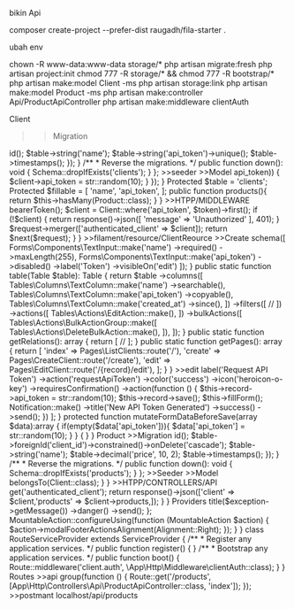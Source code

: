 bikin Api

composer create-project --prefer-dist raugadh/fila-starter .

ubah env

chown -R www-data:www-data storage/*
php artisan migrate:fresh
php artisan project:init
chmod 777 -R storage/* && chmod 777 -R bootstrap/*
php artisan make:model Client -ms
php artisan storage:link
php artisan make:model Product -ms
php artisan make:controller Api/ProductApiController
php artisan make:middleware clientAuth


Client

>>Migration

<?php

use Illuminate\Database\Migrations\Migration;
use Illuminate\Database\Schema\Blueprint;
use Illuminate\Support\Facades\Schema;

return new class extends Migration
{
    /**
     * Run the migrations.
     */
    public function up(): void
    {
        Schema::create('clients', function (Blueprint $table) {
            $table->id();
            $table->string('name');
            $table->string('api_token')->unique();
            $table->timestamps();
        });
    }

    /**
     * Reverse the migrations.
     */
    public function down(): void
    {
        Schema::dropIfExists('clients');
    }
};


>>seeder



>>Model

<?php

<?php

namespace App\Models;
Use Illuminate\Database\Eloquent\Factories\HasFactory;
use Illuminate\Database\Eloquent\Model;
use Illuminate\Support\Str;

class Client extends Model
{
    use HasFactory;

    protected static function boot(){
        parent::boot();

        static::creating(function ($client) {

            if (empty($client->api_token)) {
                $client->api_token = str::random(10);
            }
    });
    }


    Protected $table = 'clients';
    Protected $fillable = [
        'name',
        'api_token',
    ];

    public function products(){
        return $this->hasMany(Product::class);
    }
}

>>HTPP/MIDDLEWARE

<?php

namespace App\Http\Middleware;

use App\Models\Client;
use Closure;
use Illuminate\Http\Request;
use Symfony\Component\HttpFoundation\Response;

class clientAuth
{
    /**
     * Handle an incoming request.
     *
     * @param  \Closure(\Illuminate\Http\Request): (\Symfony\Component\HttpFoundation\Response)  $next
     */
    public function handle(Request $request, Closure $next): Response
    {
        $token = $request->bearerToken();
        $client = Client::where('api_token', $token)->first();
        if (!$client) {
            return response()->json([
                'message' => 'Unauthorized'
            ], 401);
        }
        $request->merger(['authenticated_client' => $client]);
        return $next($request);
    }
}

>>filament/resource/ClientReource

>>Create

<?php

namespace App\Filament\Admin\Resources;

use App\Filament\Admin\Resources\ClientResource\Pages;
use App\Filament\Admin\Resources\ClientResource\RelationManagers;
use App\Models\Client;
use Filament\Forms;
use Filament\Forms\Form;
use Filament\Resources\Resource;
use Filament\Tables;
use Filament\Tables\Table;
use Illuminate\Database\Eloquent\Builder;
use Illuminate\Database\Eloquent\SoftDeletingScope;

class ClientResource extends Resource
{
    protected static ?string $model = Client::class;

    protected static ?string $navigationIcon = 'heroicon-o-rectangle-stack';

    public static function form(Form $form): Form
    {
        return $form
            ->schema([
                Forms\Components\TextInput::make('name')
                    ->required()
                    ->maxLength(255),
                Forms\Components\TextInput::make('api_token')
                    ->disabled()
                    ->label('Token')
                    ->visibleOn('edit')
                    
            ]);
    }

    public static function table(Table $table): Table
    {
        return $table
            ->columns([
                Tables\Columns\TextColumn::make('name')
                    ->searchable(),
                Tables\Columns\TextColumn::make('api_token')
                    ->copyable(),
                Tables\Columns\TextColumn::make('created_at')
                    ->since(),
        ])
            ->filters([
                //
            ])
            ->actions([
                Tables\Actions\EditAction::make(),
            ])
            ->bulkActions([
                Tables\Actions\BulkActionGroup::make([
                    Tables\Actions\DeleteBulkAction::make(),
                ]),
            ]);
    }

    public static function getRelations(): array
    {
        return [
            //
        ];
    }

    public static function getPages(): array
    {
        return [
            'index' => Pages\ListClients::route('/'),
            'create' => Pages\CreateClient::route('/create'),
            'edit' => Pages\EditClient::route('/{record}/edit'),
        ];
    }
}

>>edit

<?php

namespace App\Filament\Admin\Resources\ClientResource\Pages;

use App\Filament\Admin\Resources\ClientResource;
use Filament\Actions;
use Filament\Actions\Action;
use Filament\Resources\Pages\EditRecord;
use Illuminate\Support\Str;

class EditClient extends EditRecord
{
    protected static string $resource = ClientResource::class;

    protected function getHeaderActions(): array
    {
        return [
            // Actions\DeleteAction::make(),

            Action::make('requestApiToken')
                ->label('Request API Token')
                ->action('requestApiToken')
                ->color('success')
                ->icon('heroicon-o-key')
                ->requiresConfirmation()
                ->action(function () {
                    $this->record->api_token = str::random(10);
                    $this->record->save();
                    $this->fillForm();
                    Notification::make()
                        ->title('New API Token Generated')
                        ->success()
                        ->send();
                    
                   
                })
        ];

    }
    protected function mutateFormDataBeforeSave(array $data):array
    {
       if(empty($data['api_token'])){
            $data['api_token'] = str::random(10);
        }
    }
    {
        
    }
}


Product

>>Migration

<?php

use Illuminate\Database\Migrations\Migration;
use Illuminate\Database\Schema\Blueprint;
use Illuminate\Support\Facades\Schema;

return new class extends Migration
{
    /**
     * Run the migrations.
     */
    public function up(): void
    {
        Schema::create('products', function (Blueprint $table) {
            $table->id();
            $table->foreignId('client_id')->constrained()->onDelete('cascade');
            $table->string('name');
            $table->decimal('price', 10, 2);
            $table->timestamps();
        });
    }

    /**
     * Reverse the migrations.
     */
    public function down(): void
    {
        Schema::dropIfExists('products');
    }
};

>>Seeder



>>Model

<?php

namespace App\Models;

use Illuminate\Database\Eloquent\Model;
use Illuminate\Database\Eloquent\Factories\HasFactory;

class Product extends Model
{
    use HasFactory;
    protected $table = 'products';
    protected $fillable = [
        'name',
        'price',
        'client_id',
    ];


    public function client()
    {
        return $this->belongsTo(Client::class);
    }

}


>>HTPP/CONTROLLERS/API

<?php

namespace App\Http\Controllers\Api;

use App\Http\Controllers\Controller;
use Illuminate\Http\Request;

class ProductApiController extends Controller
{
    public function index(Request $request)
    {
        $client = $request->get('authenticated_client');
        return response()->json(['client' => $client,'products' => $client->products,]);
    }
    
}

Providers

<?php

namespace App\Providers;

use App\Policies\ActivityPolicy;
use Filament\Actions\MountableAction;
use Filament\Notifications\Livewire\Notifications;
use Filament\Notifications\Notification;
use Filament\Pages\Page;
use Filament\Support\Enums\Alignment;
use Filament\Support\Enums\VerticalAlignment;
use Illuminate\Support\Facades\Gate;
use Illuminate\Support\ServiceProvider;
use Illuminate\Validation\ValidationException;
use Spatie\Activitylog\Models\Activity;
use Illuminate\Support\Facades\Route;

class AppServiceProvider extends ServiceProvider
{
    /**
     * Register any application services.
     */
    public function register(): void
    {
        //
    }

    /**
     * Bootstrap any application services.
     */
    public function boot(): void
    {
        Gate::policy(Activity::class, ActivityPolicy::class);
        Page::formActionsAlignment(Alignment::Right);
        Notifications::alignment(Alignment::End);
        Notifications::verticalAlignment(VerticalAlignment::End);
        Page::$reportValidationErrorUsing = function (ValidationException $exception) {
            Notification::make()
                ->title($exception->getMessage())
                ->danger()
                ->send();
        };
        MountableAction::configureUsing(function (MountableAction $action) {
            $action->modalFooterActionsAlignment(Alignment::Right);
        });
    }
}

class RouteServiceProvider extends ServiceProvider
{
    /**
     * Register any application services.
     */
    public function register()
    {
        
    }

    /**
     * Bootstrap any application services.
     */
    public function boot()
    {
        Route::middleware('client.auth', \App\Http\Middleware\clientAuth::class);
    }
}


Routes

>>api

<?php

use App\Http\Controllers\Api\ProductApiController;
use Illuminate\Support\Facades\Route;

Route::middleware('clientAuth')->group(function () {
    Route::get('/products', [App\Http\Controllers\Api\ProductApiController::class, 'index']);
});




>>postmant
localhost/api/products